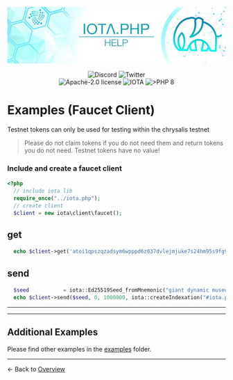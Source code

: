 ![IOTA.php](./images/header2.jpg)

<p align="center">
  <a href="https://discord.iota.org/" style="text-decoration:none;"><img src="https://img.shields.io/badge/Discord-9cf.svg?style=social&logo=discord" alt="Discord"></a>
  <a href="https://twitter.com/IOTAphp/" style="text-decoration:none;"><img src="https://img.shields.io/badge/Twitter-9cf.svg?style=social&logo=twitter" alt="Twitter"></a>
  <br>

<img src="https://img.shields.io/badge/license-Apache--2.0-green?style=flat-square" alt="Apache-2.0 license">
<img src="https://img.shields.io/badge/IOTA-lightgrey?style=flat&logo=iota" alt="IOTA">
<img src="https://img.shields.io/badge/PHP->= 8.x-blue?style=flat-square" alt=">PHP 8">
</p>

# Examples (Faucet Client)

 Testnet tokens can only be used for testing within the chrysalis testnet
> Please do not claim tokens if you do not need them and return tokens you do not need. Testnet tokens have no value!

### Include and create a faucet client
```php
<?php
  // include iota lib
  require_once("../iota.php");
  // create client
  $client = new iota\client\faucet();
```

## get
```php
  echo $client->get('atoi1qpszqzadsym6wpppd6z037dvlejmjuke7s24hm95s9fg9vpua7vluehe53e');
```


## send
```php
  $seed           = iota::Ed25519Seed_fromMnemonic("giant dynamic museum toddler six deny defense ostrich bomb access mercy blood explain muscle shoot shallow glad autumn author calm heavy hawk abuse rally");
  echo $client->send($seed, 0, 1000000, iota::createIndexation("#iota.php", "transaction faucet test! follow me on Twitter @IOTAphp"));
```

---



<hr>

## Additional Examples
Please find other examples in the [examples](../examples) folder.


___

<- Back to [Overview](000_index.md)